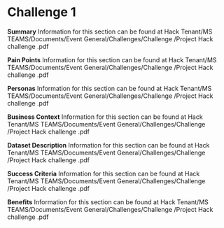 # Challenge 1
 
**<Name of Challenge>**
 
**Summary**
Information for this section can be found at  Hack Tenant/MS TEAMS/Documents/Event General/Challenges/Challenge <number>/Project Hack <number> challenge <number>.pdf
 
**Pain Points**
Information for this section can be found at  Hack Tenant/MS TEAMS/Documents/Event General/Challenges/Challenge <number>/Project Hack <number> challenge <number>.pdf
 
**Personas**
Information for this section can be found at  Hack Tenant/MS TEAMS/Documents/Event General/Challenges/Challenge <number>/Project Hack <number> challenge <number>.pdf
 
**Business Context**
Information for this section can be found at  Hack Tenant/MS TEAMS/Documents/Event General/Challenges/Challenge <number>/Project Hack <number> challenge <number>.pdf
 
**Dataset Description**
Information for this section can be found at  Hack Tenant/MS TEAMS/Documents/Event General/Challenges/Challenge <number>/Project Hack <number> challenge <number>.pdf
 
**Success Criteria**
Information for this section can be found at  Hack Tenant/MS TEAMS/Documents/Event General/Challenges/Challenge <number>/Project Hack <number> challenge <number>.pdf
 
**Benefits**
Information for this section can be found at  Hack Tenant/MS TEAMS/Documents/Event General/Challenges/Challenge <number>/Project Hack <number> challenge <number>.pdf
